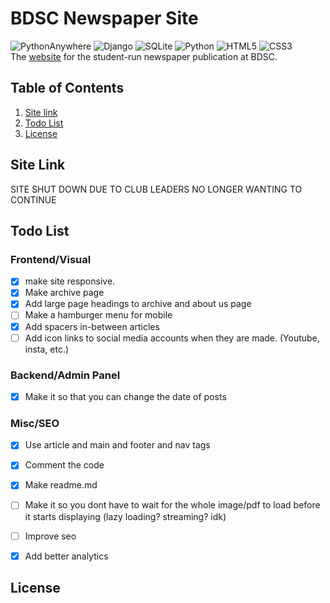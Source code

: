# BDSC Newspaper Site 
![PythonAnywhere](https://img.shields.io/badge/pythonanywhere-%232F9FD7.svg?style=for-the-badge&logo=pythonanywhere&logoColor=151515)
![Django](https://img.shields.io/badge/django-%23092E20.svg?style=for-the-badge&logo=django&logoColor=white)
![SQLite](https://img.shields.io/badge/sqlite-%2307405e.svg?style=for-the-badge&logo=sqlite&logoColor=white)
![Python](https://img.shields.io/badge/python-3670A0?style=for-the-badge&logo=python&logoColor=ffdd54)
![HTML5](https://img.shields.io/badge/html5-%23E34F26.svg?style=for-the-badge&logo=html5&logoColor=white)
![CSS3](https://img.shields.io/badge/css3-%231572B6.svg?style=for-the-badge&logo=css3&logoColor=white)  
The [website](https://www.bdscnews.com) for the student-run newspaper publication at BDSC. 

## Table of Contents
1. [Site link](#site-link)
2. [Todo List](#todo-list)
3. [License](#license)

## Site Link
SITE SHUT DOWN DUE TO CLUB LEADERS NO LONGER WANTING TO CONTINUE


## Todo List
### Frontend/Visual
- [x] make site responsive. 
- [x] Make archive page
- [x] Add large page headings to archive and about us page
- [ ] Make a hamburger menu for mobile
- [x] Add spacers in-between articles
- [ ] Add icon links to social media accounts when they are made. (Youtube, insta, etc.)

### Backend/Admin Panel
- [x] Make it so that you can change the date of posts

### Misc/SEO
- [x] Use article and main and footer and nav tags
- [x] Comment the code
- [x] Make readme.md
- [ ] Make it so you dont have to wait for the whole image/pdf to load before it starts displaying (lazy loading? streaming? idk)
- [ ] Improve seo
- [x] Add better analytics


## License
